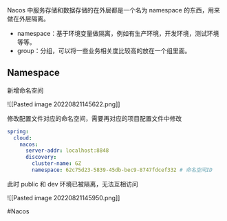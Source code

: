 Nacos 中服务存储和数据存储的在外层都是一个名为 namespace 的东西，用来做在外层隔离。

* namespace：基于环境变量做隔离，例如有生产环境，开发环境，测试环境等等。
* group：分组，可以将一些业务相关度比较高的放在一个组里面。

## Namespace

新增命名空间

![[Pasted image 20220821145622.png]]

修改配置文件对应的命名空间，需要再对应的项目配置文件中修改

```yaml
spring:  
  cloud:  
    nacos:  
      server-addr: localhost:8848  
      discovery:  
        cluster-name: GZ  
        namespace: 62c75d23-5839-45db-bec9-8747fdcef332 # 命名空间ID
```

此时 public 和 dev 环境已被隔离，无法互相访问

![[Pasted image 20220821145950.png]]

#Nacos 